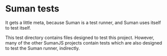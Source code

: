 # Suman tests

It gets a little meta, because Suman is a test runner, and Suman uses itself to test itself.

This test directory contains files designed to test this project. However, many of the other SumanJS
projects contain tests which are also designed to test the Suman runner, indirectly.
